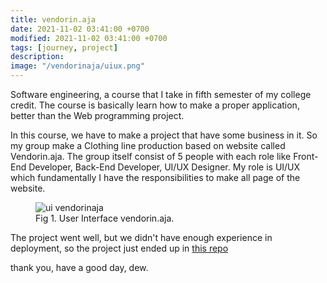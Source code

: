 ```yaml
---
title: vendorin.aja
date: 2021-11-02 03:41:00 +0700
modified: 2021-11-02 03:41:00 +0700
tags: [journey, project]
description:
image: "/vendorinaja/uiux.png"
---
```


Software engineering, a course that I take in fifth semester of my college credit. The course is basically learn how to make a proper application, better than the Web programming project.

In this course, we have to make a project that have some business in it. So my group make a Clothing line production based on website called Vendorin.aja. The group itself consist of 5 people with each role like Front-End Developer, Back-End Developer, UI/UX Designer. My role is UI/UX which fundamentally I have the responsibilities to make all page of the website.

<figure>
    <img src="/vendorinaja/uiux.png" alt="ui vendorinaja"/>
    <figcaption>Fig 1. User Interface vendorin.aja.</figcaption>
</figure>

The project went well, but we didn't have enough experience in deployment, so the project just ended up in <a href="https://github.com/hafidhakhdan/vendorinaja" target="_blank" rel="noopener">this repo</a>

thank you,
have a good day,
dew.
